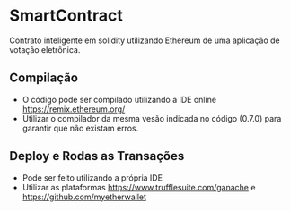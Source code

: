 # SmartContract

Contrato inteligente em solidity utilizando Ethereum de uma aplicação de votação eletrônica.

## Compilação
- O código pode ser compilado utilizando a IDE online https://remix.ethereum.org/
- Utilizar o compilador da mesma vesão indicada no código (0.7.0) para garantir que não existam erros.

## Deploy e Rodas as Transações
- Pode ser feito utilizando a própria IDE
- Utilizar as plataformas https://www.trufflesuite.com/ganache e https://github.com/myetherwallet

